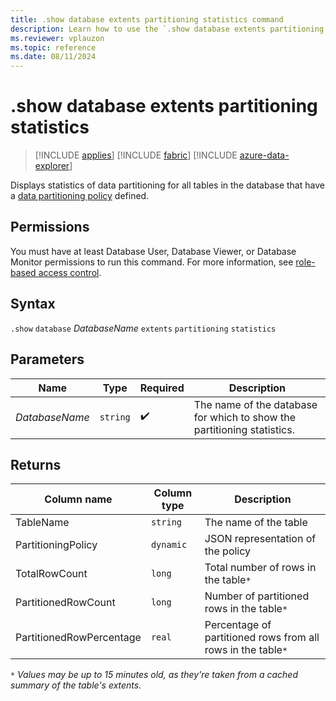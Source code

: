 ```yaml
---
title: .show database extents partitioning statistics command
description: Learn how to use the `.show database extents partitioning statistics` command to display the database's partitioning statistics.
ms.reviewer: vplauzon
ms.topic: reference
ms.date: 08/11/2024
---
```

# .show database extents partitioning statistics

> [!INCLUDE [applies](../includes/applies-to-version/applies.md)] [!INCLUDE [fabric](../includes/applies-to-version/fabric.md)] [!INCLUDE [azure-data-explorer](../includes/applies-to-version/azure-data-explorer.md)]

Displays statistics of data partitioning for all tables in the database that have a [data partitioning policy](partitioning-policy.md) defined.

## Permissions

You must have at least Database User, Database Viewer, or Database Monitor permissions to run this command. For more information, see [role-based access control](../access-control/role-based-access-control.md).

## Syntax

`.show` `database` *DatabaseName* `extents` `partitioning` `statistics`

## Parameters

|Name|Type|Required|Description|
|--|--|--|--|
|*DatabaseName*| `string` | :heavy_check_mark:|The name of the database for which to show the partitioning statistics.|

## Returns

| Column name   | Column type | Description |
| --- | --- | --- |
| TableName | `string` | The name of the table |
| PartitioningPolicy |`dynamic` | JSON representation of the policy |
| TotalRowCount | `long` | Total number of rows in the table`*` |
| PartitionedRowCount | `long` | Number of partitioned rows in the table`*` |
| PartitionedRowPercentage | `real` | Percentage of partitioned rows from all rows in the table`*` |

`*` *Values may be up to 15 minutes old, as they're taken from a cached summary of the table's extents.*
